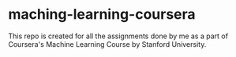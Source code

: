 # maching-learning-coursera
This repo is created for all the assignments done by me as a part of Coursera's Machine Learning Course by Stanford University.

